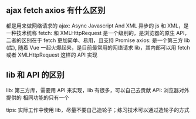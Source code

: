 ## ajax fetch axios 有什么区别
都是用来做网络请求的
ajax: Async Javascript And XML 异步的 js 和 XML，是一种技术统称
fetch: 和 XMLHttpRequest 是一个级别的，是浏览器的原生 API，二者的区别在于 fetch 更加简单、易用，且支持 Promise
axios: 是一个第三方 lib (库), 随着 Vue 一起火爆起来，是目前最常用的网络请求 lib，其内部可以用 fetch 或者 XMLHttpRequest 这样的 API 实现

## lib 和 API 的区别
lib: 第三方库，需要用 API 来实现，lib 有很多，可以自己去贡献
API: 浏览器对外提供的 相同功能的只有一个

tips: 实际工作中使用 lib，尽量不要自己造轮子；练习技术可以通过造轮子的方式